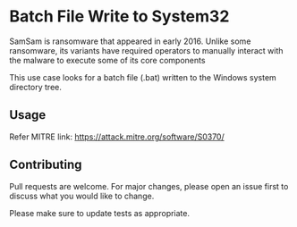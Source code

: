 # Batch File Write to System32

SamSam is ransomware that appeared in early 2016. Unlike some ransomware, its variants have required operators to manually interact with the malware to execute some of its core components

This use case looks for a batch file (.bat) written to the Windows system directory tree.

## Usage

Refer MITRE link: https://attack.mitre.org/software/S0370/ 

## Contributing
Pull requests are welcome. For major changes, please open an issue first to discuss what you would like to change.

Please make sure to update tests as appropriate.